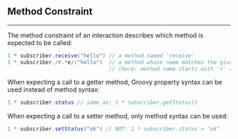 ## Method Constraint

----

The method constraint of an interaction describes which method is expected to be called:

```java
1 * subscriber.receive("hello") // a method named 'receive'
1 * subscriber./r.*e/("hello")  // a method whose name matches the given regular expression
                                // (here: method name starts with 'r' and ends in 'e')
```

When expecting a call to a getter method, Groovy property syntax can be used instead of method syntax:


```java
1 * subscriber.status // same as: 1 * subscriber.getStatus()
```

When expecting a call to a setter method, only method syntax can be used:

```java
1 * subscriber.setStatus("ok") // NOT: 1 * subscriber.status = "ok"
```
